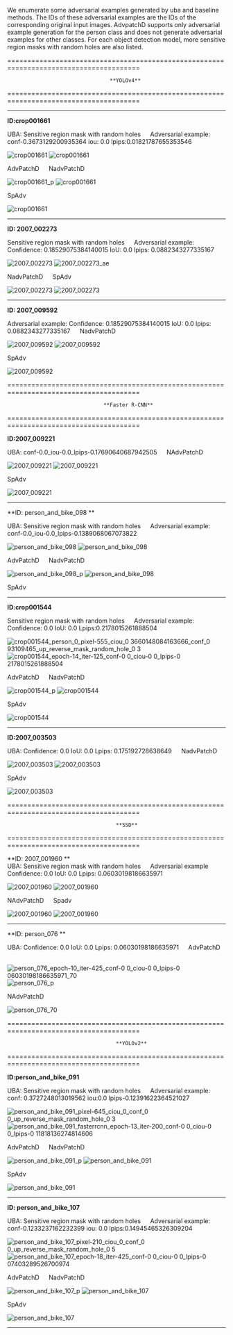 
We enumerate some adversarial examples generated by uba and baseline methods.
The IDs of these adversarial examples are the IDs of the corresponding original input images.
AdvpatchD supports only adversarial example generation for the person class and does not generate adversarial examples for other classes.
For each object detection model, more sensitive region masks with random holes are also listed.






=======================================================================================
                                     
                                     **YOLOv4**
                                     
=======================================================================================



-------------------------------------------------------------------------------------




**ID:crop001661**   


UBA: Sensitive region mask with random holes     &emsp;       Adversarial example:  conf-0.3673129200935364 iou: 0.0 lpips:0.01821787655353546

![crop001661](https://user-images.githubusercontent.com/69624583/229013118-042929a0-46fb-4b93-af4b-9e599db4cb1f.png) ![crop001661](https://user-images.githubusercontent.com/69624583/229013294-27c3c3ca-cc0b-4939-bd19-5e850d2ca041.jpg)



AdvPatchD      &emsp;   NadvPatchD   &emsp; 

![crop001661_p](https://user-images.githubusercontent.com/69624583/229013407-4cca08f6-080a-4093-a5c3-85aa1e7a5d2e.jpg) ![crop001661](https://user-images.githubusercontent.com/69624583/229013531-dbf91a04-8119-445f-81e9-9aa47b3d0336.jpg)  


 SpAdv

![crop001661](https://user-images.githubusercontent.com/69624583/229047933-1cb56839-a096-49b2-b825-2547c2d3ec3f.jpg)

-------------------------------------------------------------------------------------

**ID: 2007_002273** 

Sensitive region mask with random holes    &emsp;  Adversarial example: Confidence: 0.18529075384140015 IoU: 0.0  lpips: 0.0882343277335167


![2007_002273](https://user-images.githubusercontent.com/69624583/229002229-06379118-671a-447d-8118-177c6c0e6a23.jpg)
![2007_002273_ae](https://user-images.githubusercontent.com/69624583/229002294-1f66a38b-7ba0-4739-9122-a3f3b0fa3b76.jpg)



 NadvPatchD   &emsp;     SpAdv

![2007_002273](https://user-images.githubusercontent.com/69624583/229049687-a5572af3-a8d3-477b-ac7f-07956425c5d0.jpg) ![2007_002273](https://user-images.githubusercontent.com/69624583/229092281-af15488b-cb00-4b2e-9485-cad15a5d5e82.jpg)




-------------------------------------------------------------------------------------



**ID: 2007_009592**

 Adversarial example: Confidence: 0.18529075384140015 IoU: 0.0  lpips: 0.0882343277335167    &emsp;   NadvPatchD    

![2007_009592](https://user-images.githubusercontent.com/69624583/229053392-d53134ee-b636-4730-a547-4ffdaf0fa1af.jpg) ![2007_009592](https://user-images.githubusercontent.com/69624583/229430066-17018f45-4a29-449d-9f24-2df428307a40.jpg)



   SpAdv

![2007_009592](https://user-images.githubusercontent.com/69624583/229043230-557b3dc0-cfc3-417e-b0dc-b8b569c33697.jpg)



=======================================================================================

                                   **Faster R-CNN**

=======================================================================================






**ID:2007_009221**   


UBA:       conf-0.0_iou-0.0_lpips-0.17690640687942505      &emsp;    NAdvPatchD 

![2007_009221](https://user-images.githubusercontent.com/69624583/229084976-2b052353-a43b-4969-b32f-06b59a99f8cf.jpg) ![2007_009221](https://user-images.githubusercontent.com/69624583/229085239-7df13db1-7f14-470b-9bb7-1ed73dc643af.jpg)


 SpAdv


![2007_009221](https://user-images.githubusercontent.com/69624583/229085419-4930f9da-1ce4-41b4-8095-185710772e7d.jpg)


-------------------------------------------------------------------------------------


**ID: person_and_bike_098 **

UBA:  Sensitive region mask with random holes  &emsp;  Adversarial example: conf-0.0_iou-0.0_lpips-0.1389068067073822  

![person_and_bike_098](https://user-images.githubusercontent.com/69624583/229003948-3a652d8a-317e-4381-b381-c8a6f31b05a5.jpg) ![person_and_bike_098](https://user-images.githubusercontent.com/69624583/229003592-cb36b229-aea8-41ef-9370-d34f6b3199fb.jpg)




AdvPatchD      &emsp;   NadvPatchD   &emsp;

![person_and_bike_098_p](https://user-images.githubusercontent.com/69624583/229006603-55ede24f-6a88-4626-b83f-985ff8d151a9.jpg) ![person_and_bike_098](https://user-images.githubusercontent.com/69624583/229006811-455c10df-8e65-4a6b-b571-18901ec559d9.jpg)


SpAdv



-------------------------------------------------------------------------------------


**ID:crop001544**

Sensitive region mask with random holes  &emsp;   Adversarial example: Confidence: 0.0  IoU: 0.0  Lpips:0.2178015261888504 

![crop001544_person_0_pixel-555_ciou_0 3660148084163666_conf_0 93109465_up_reverse_mask_random_hole_0 3](https://user-images.githubusercontent.com/69624583/229011600-1780677e-f852-4ce2-929c-6bf880be9c77.png)
![crop001544_epoch-14_iter-125_conf-0 0_ciou-0 0_lpips-0 2178015261888504](https://user-images.githubusercontent.com/69624583/229010715-c96136d1-9581-4300-bcc4-90e00c67e596.jpg)



AdvPatchD      &emsp;   NadvPatchD   &emsp;  

![crop001544_p](https://user-images.githubusercontent.com/69624583/229012166-3c724746-a31b-4862-960f-705bb301fa4c.jpg) ![crop001544](https://user-images.githubusercontent.com/69624583/229012025-eb160fc6-9a51-4339-934d-42b4db0b5fb2.jpg)


SpAdv

![crop001544](https://user-images.githubusercontent.com/69624583/229011923-624cd19a-e154-4684-aa97-32658894f2be.jpg)




-------------------------------------------------------------------------------------




**ID:2007_003503**   


UBA: Confidence: 0.0  IoU: 0.0  Lpips: 0.175192728638649   &emsp;   NadvPatchD 

![2007_003503](https://user-images.githubusercontent.com/69624583/229058024-9da5d7a4-40ee-439b-b0e4-ab4bb5055b7d.jpg)  ![2007_003503](https://user-images.githubusercontent.com/69624583/229056614-6c73bca0-b475-4487-853b-d6fa4d8eec37.jpg) 


  SpAdv
 
![2007_003503](https://user-images.githubusercontent.com/69624583/229020301-444cfa35-f1c0-4781-8f5b-aaff595b7bcf.jpg)




=======================================================================================

                                       **SSD**

=======================================================================================


**ID: 2007_001960 **       
UBA: Sensitive region mask with random holes    &emsp;  Adversarial example   Confidence: 0.0  IoU: 0.0  Lpips: 0.06030198186635971


![2007_001960](https://user-images.githubusercontent.com/69624583/229041021-46f37f14-3f99-4fa8-8a18-6b04b5afb383.png) ![2007_001960](https://user-images.githubusercontent.com/69624583/229040992-66892802-dbd3-41fe-b9d1-67449c3eb310.jpg)  


NAdvPatchD &emsp; Spadv

![2007_001960](https://user-images.githubusercontent.com/69624583/229430317-832588d5-5ace-4a7f-9f2b-6dba7d19f7ec.jpg) ![2007_001960](https://user-images.githubusercontent.com/69624583/229092581-75f5fd89-47c8-4eca-a79e-1a0fae6f2a12.jpg)



-------------------------------------------------------------------------------------



**ID: person_076 **       
    
UBA: Confidence: 0.0  IoU: 0.0  Lpips: 0.06030198186635971     &emsp;   AdvPatchD      &emsp;   

![person_076_epoch-10_iter-425_conf-0 0_ciou-0 0_lpips-0 06030198186635971_70](https://user-images.githubusercontent.com/69624583/229038761-f702c606-4428-48d0-b2c5-fb7366d16645.jpg)
![person_076_p](https://user-images.githubusercontent.com/69624583/229040582-d774e540-49a9-4115-86d5-df70cf486bda.jpg) 


NAdvPatchD

![person_076_70](https://user-images.githubusercontent.com/69624583/229039189-5640bc02-0c47-4085-b1c7-3810370a9564.jpg)





=======================================================================================

                                       **YOLOv2**

=======================================================================================





**ID:person_and_bike_091**   


UBA: Sensitive region mask with random holes     &emsp;       Adversarial example:   conf: 0.3727248013019562  iou:0.0 lpips-0.12391622364521027

![person_and_bike_091_pixel-645_ciou_0_conf_0 0_up_reverse_mask_random_hole_0 3](https://user-images.githubusercontent.com/69624583/229083397-bbf53a94-c5ba-45e8-977c-467c8ba420a7.png)   ![person_and_bike_091_fasterrcnn_epoch-13_iter-200_conf-0 0_ciou-0 0_lpips-0 11818136274814606](https://user-images.githubusercontent.com/69624583/229083522-46011655-2afc-4587-bfe6-8122dd228f25.jpg)



AdvPatchD      &emsp;   NadvPatchD   &emsp; 

![person_and_bike_091_p](https://user-images.githubusercontent.com/69624583/229083692-60d97804-32c0-4385-9dd4-516258272795.jpg) ![person_and_bike_091](https://user-images.githubusercontent.com/69624583/229083786-21b861d1-6843-4b56-acab-d44abafe8b4e.jpg)



 SpAdv


![person_and_bike_091](https://user-images.githubusercontent.com/69624583/229083942-7a984aeb-5d98-46bb-8e52-d9643bad4eca.jpg)



-------------------------------------------------------------------------------------



**ID: person_and_bike_107**   


UBA: Sensitive region mask with random holes     &emsp;       Adversarial example:  conf-0.1233237162232399  iou: 0.0 lpips:0.14945465326309204

![person_and_bike_107_pixel-210_ciou_0_conf_0 0_up_reverse_mask_random_hole_0 5](https://user-images.githubusercontent.com/69624583/229087374-ba14535d-2737-4cc3-9e2e-684bf5f338ca.png)   ![person_and_bike_107_epoch-18_iter-425_conf-0 0_ciou-0 0_lpips-0 07403289526700974](https://user-images.githubusercontent.com/69624583/229087492-5022117a-4330-432a-9ee7-435d35ae6957.jpg)




AdvPatchD      &emsp;   NadvPatchD   &emsp; 

![person_and_bike_107_p](https://user-images.githubusercontent.com/69624583/229087694-d80f97c4-35da-4891-be8f-7a4d3409d45c.jpg)   ![person_and_bike_107](https://user-images.githubusercontent.com/69624583/229087846-5e6df18d-5e93-44d0-9d7f-1acf4e459006.jpg)


 SpAdv


![person_and_bike_107](https://user-images.githubusercontent.com/69624583/229087997-90251577-6af2-4453-be72-46deeda88379.jpg)



-------------------------------------------------------------------------------------




